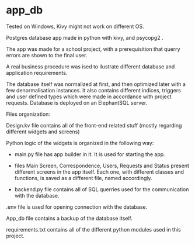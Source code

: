 # app_db

Tested on Windows, Kivy might not work on different OS.


Postgres database app made in python with kivy, and psycopg2 . 

The app was made for a school project, with a prerequisition that querry errors are shown to the final user.

A real business procedure was ised to ilustrate different database and application requirements.

The database itself was normalized at first, and then optimized later with a few denormalisation instances.
It also contains different indices, triggers and user defined types which were made in accordance with project requests.
Database is deployed on an ElephantSQL server.


Files organization:

Design.kv file contains all of the front-end related stuff (mostly regarding different widgets and screens) 

Python logic of the widgets is organized in the following way:

  - main.py file has app builder in it. It is used for starting the app.

  - files Main Screen, Correspondence, Users, Requests and Status present different screens in the app itself.
 Each one, with different classes and functions, is saved as a different file, named accordingly.
  
  - backend.py file contains all of SQL querries used for the communication with the database.


.env file is used for opening connection with the database.

App_db file contains a backup of the database itself.

requirements.txt contains all of the different python modules used in this project.
